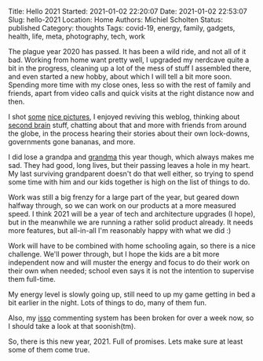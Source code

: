 Title: Hello 2021
Started: 2021-01-02 22:20:07
Date: 2021-01-02 22:53:07
Slug: hello-2021
Location: Home
Authors: Michiel Scholten
Status: published
Category: thoughts
Tags: covid-19, energy, family, gadgets, health, life, meta, photography, tech, work

The plague year 2020 has passed. It has been a wild ride, and not all of it bad. Working from home want pretty well, I upgraded my nerdcave quite a bit in the progress, cleaning up a lot of the mess of stuff I assembled there, and even started a new hobby, about which I will tell a bit more soon. Spending more time with my close ones, less so with the rest of family and friends, apart from video calls and quick visits at the right distance now and then.

I shot [some](https://shuttereye.org/photolog/) [nice pictures](https://shuttereye.org/nature/), I enjoyed reviving this weblog, thinking about [second brain]({tag}secondbrain) stuff, chatting about that and more with friends from around the globe, in the process hearing their stories about their own lock-downs, governments gone bananas, and more.

I did lose a grandpa and [grandma]({filename}goodbye-grandma.md) this year though, which always makes me sad. They had good, long lives, but their passing leaves a hole in my heart. My last surviving grandparent doesn't do that well either, so trying to spend some time with him and our kids together is high on the list of things to do.

Work was still a big frenzy for a large part of the year, but geared down halfway through, so we can work on our products at a more measured speed. I think 2021 will be a year of tech and architecture upgrades (I hope), but in the meanwhile we are running a rather solid product already. It needs more features, but all-in-all I'm reasonably happy with what we did :)

Work will have to be combined with home schooling again, so there is a nice challenge. We'll power through, but I hope the kids are a bit more independent now and will muster the energy and focus to do their work on their own when needed; school even says it is not the intention to supervise them full-time.

My energy level is slowly going up, still need to up my game getting in bed a bit earlier in the night. Lots of things to do, many of them fun.

Also, my [isso](https://github.com/posativ/isso) commenting system has been broken for over a week now, so I should take a look at that soonish(tm).

So, there is this new year, 2021. Full of promises. Lets make sure at least some of them come true.
